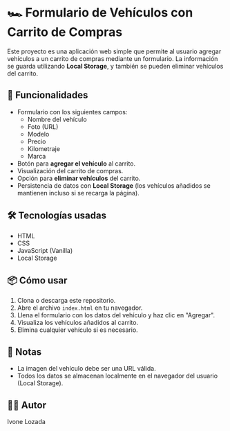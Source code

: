 # 🏎️ Formulario de Vehículos con Carrito de Compras

Este proyecto es una aplicación web simple que permite al usuario agregar vehículos a un carrito de compras mediante un formulario. La información se guarda utilizando **Local Storage**, y también se pueden eliminar vehículos del carrito.

## 🚗 Funcionalidades

- Formulario con los siguientes campos:
  - Nombre del vehículo
  - Foto (URL)
  - Modelo
  - Precio
  - Kilometraje
  - Marca
- Botón para **agregar el vehículo** al carrito.
- Visualización del carrito de compras.
- Opción para **eliminar vehículos** del carrito.
- Persistencia de datos con **Local Storage** (los vehículos añadidos se mantienen incluso si se recarga la página).

## 🛠️ Tecnologías usadas

- HTML
- CSS
- JavaScript (Vanilla)
- Local Storage

## 📦 Cómo usar

1. Clona o descarga este repositorio.
2. Abre el archivo `index.html` en tu navegador.
3. Llena el formulario con los datos del vehículo y haz clic en "Agregar".
4. Visualiza los vehículos añadidos al carrito.
5. Elimina cualquier vehículo si es necesario.

## 💾 Notas

- La imagen del vehículo debe ser una URL válida.
- Todos los datos se almacenan localmente en el navegador del usuario (Local Storage).

## 👨‍💻 Autor

Ivone Lozada 

